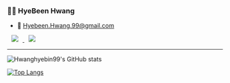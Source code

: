 ### 🧙‍♀️ HyeBeen Hwang
- 💬 Hyebeen.Hwang.99@gmail.com
<a href="https://www.instagram.com/hy._.been/">
    <img 
        src="http://img.shields.io/badge/-Instagram-222222?style=flat&logo=Instagram&link=https://www.instagram.com/hy._.been/"
        style="height : auto; margin-left : 10px; margin-right : 10px;"/>
</a>
<a href="https://habitual-scooter-fd9.notion.site/05a620bc2010434bbb6556e2abc165d0">
    <img 
        src="http://img.shields.io/badge/-Notion-222222?style=flat&logo=Notion&link=https://habitual-scooter-fd9.notion.site/05a620bc2010434bbb6556e2abc165d0"
        style="height : auto; margin-left : 10px; margin-right : 10px;"/>
</a>  

---
![Hwanghyebin99's GitHub stats](https://github-readme-stats.vercel.app/api?username=Hwanghyebin99&show_icons=true&theme=dracula)

[![Top Langs](https://github-readme-stats.vercel.app/api/top-langs/?username=Hwanghyebin99&layout=compact&theme=dracula&langs_count=6)](https://github.com/anuraghazra/github-readme-stats)

<!-- 
[![Solved.ac 프로필](http://mazassumnida.wtf/api/v2/generate_badge?boj=이름)](https://solved.ac/이름)
--!>
